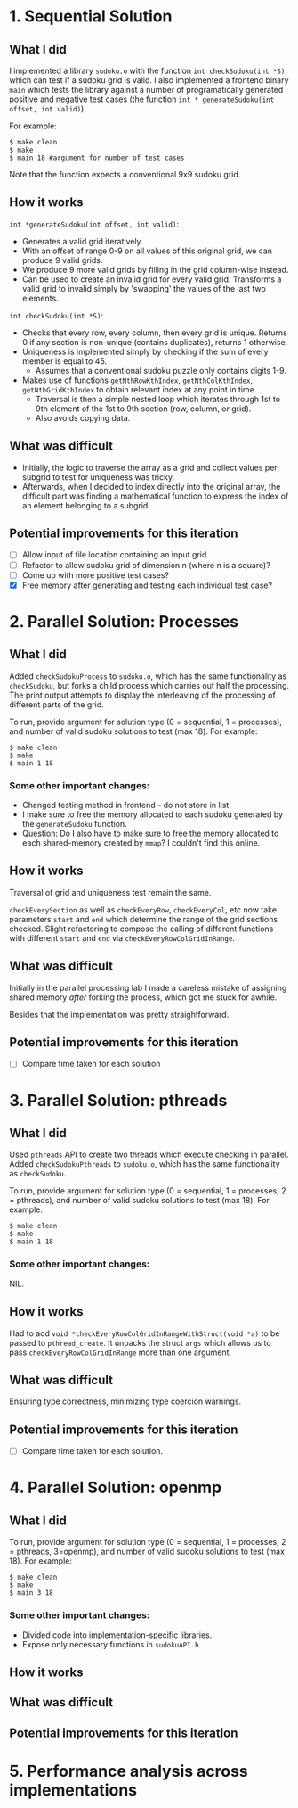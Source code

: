 # 1. Sequential Solution

## What I did 
I implemented a library `sudoku.o` with the function `int checkSudoku(int *S)` which can test if a sudoku grid is valid. I also implemented a frontend binary `main` which tests the library against a number of programatically generated positive and negative test cases (the function `int * generateSudoku(int offset, int valid)`). 

For example:

```
$ make clean
$ make
$ main 18 #argument for number of test cases
```

Note that the function expects a conventional 9x9 sudoku grid. 

## How it works

`int *generateSudoku(int offset, int valid)`: 

- Generates a valid grid iteratively. 
- With an offset of range 0-9 on all values of this original grid, we can produce 9 valid grids. 
- We produce 9 more valid grids by filling in the grid column-wise instead. 
- Can be used to create an invalid grid for every valid grid. Transforms a valid grid to invalid simply by 'swapping' the values of the last two elements. 

`int checkSudoku(int *S)`: 

- Checks that every row, every column, then every grid is unique. Returns 0 if any section is non-unique (contains duplicates), returns 1 otherwise. 
- Uniqueness is implemented simply by checking if the sum of every member is equal to 45.
  - Assumes that a conventional sudoku puzzle only contains digits 1-9.
- Makes use of functions `getNthRowKthIndex`, `getNthColKthIndex`, `getNthGridKthIndex` to obtain relevant index at any point in time. 
  - Traversal is then a simple nested loop which iterates through 1st to 9th element of the 1st to 9th section (row, column, or grid).
  - Also avoids copying data. 

## What was difficult 

- Initially, the logic to traverse the array as a grid and collect values per subgrid to test for uniqueness was tricky. 
- Afterwards, when I decided to index directly into the original array, the difficult part was finding a mathematical function to express the index of an element belonging to a subgrid. 

## Potential improvements for this iteration  
- [ ] Allow input of file location containing an input grid.
- [ ] Refactor to allow sudoku grid of dimension n (where n is a square)?
- [ ] Come up with more positive test cases? 
- [X] Free memory after generating and testing each individual test case? 

# 2. Parallel Solution: Processes

## What I did 
Added `checkSudokuProcess` to `sudoku.o`, which has the same functionality as `checkSudoku`, but forks a child process which carries out half the processing. The print output attempts to display the interleaving of the processing of different parts of the grid. 

To run, provide argument for solution type (0 = sequential, 1 = processes), and number of valid sudoku solutions to test (max 18). For example:
```
$ make clean
$ make
$ main 1 18 
```

### Some other important changes: 
- Changed testing method in frontend - do not store in list. 
- I make sure to free the memory allocated to each sudoku generated by the `generateSudoku` function.
- Question: Do I also have to make sure to free the memory allocated to each shared-memory created by `mmap`? I couldn't find this online.

## How it works
Traversal of grid and uniqueness test remain the same. 

`checkEverySection` as well as `checkEveryRow`, `checkEveryCol`, etc now take parameters `start` and `end` which determine the range of the grid sections checked. Slight refactoring to compose the calling of different functions with different `start` and `end` via `checkEveryRowColGridInRange`. 

## What was difficult 
Initially in the parallel processing lab I made a careless mistake of assigning shared memory *after* forking the process, which got me stuck for awhile. 

Besides that the implementation was pretty straightforward. 

## Potential improvements for this iteration  
- [ ] Compare time taken for each solution


# 3. Parallel Solution: pthreads

## What I did 
Used `pthreads` API to create two threads which execute checking in parallel. 
Added `checkSudokuPthreads` to `sudoku.o`, which has the same functionality as `checkSudoku`. 

To run, provide argument for solution type (0 = sequential, 1 = processes, 2 = pthreads), and number of valid sudoku solutions to test (max 18). For example:
```
$ make clean
$ make
$ main 1 18 
```

### Some other important changes: 
NIL. 

## How it works
Had to add `void *checkEveryRowColGridInRangeWithStruct(void *a)` to be passed to `pthread_create`. It unpacks the struct `args` which allows us to pass `checkEveryRowColGridInRange` more than one argument. 

## What was difficult 
Ensuring type correctness, minimizing type coercion warnings. 

## Potential improvements for this iteration  
- [ ] Compare time taken for each solution.


# 4. Parallel Solution: openmp

## What I did 
 

To run, provide argument for solution type (0 = sequential, 1 = processes, 2 = pthreads, 3=openmp), and number of valid sudoku solutions to test (max 18). For example:
```
$ make clean
$ make
$ main 3 18 
```

### Some other important changes: 
- Divided code into implementation-specific libraries.
- Expose only necessary functions in `sudokuAPI.h`. 

## How it works

## What was difficult 

## Potential improvements for this iteration  

# 5. Performance analysis across implementations